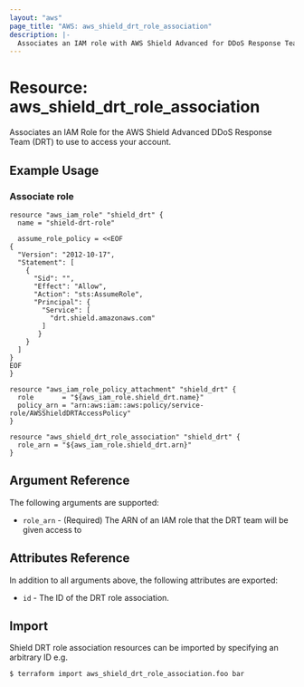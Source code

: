 ```yaml
---
layout: "aws"
page_title: "AWS: aws_shield_drt_role_association"
description: |-
  Associates an IAM role with AWS Shield Advanced for DDoS Response Team (DRT) access
---
```


# Resource: aws_shield_drt_role_association

Associates an IAM Role for the AWS Shield Advanced DDoS Response Team (DRT) to use to access your account.

## Example Usage

### Associate role

```hcl
resource "aws_iam_role" "shield_drt" {
  name = "shield-drt-role"

  assume_role_policy = <<EOF
{
  "Version": "2012-10-17",
  "Statement": [
    {
      "Sid": "",
      "Effect": "Allow",
      "Action": "sts:AssumeRole",
      "Principal": {
        "Service": [
          "drt.shield.amazonaws.com"
        ]
       }
    }
  ]
}
EOF
}

resource "aws_iam_role_policy_attachment" "shield_drt" {
  role       = "${aws_iam_role.shield_drt.name}"
  policy_arn = "arn:aws:iam::aws:policy/service-role/AWSShieldDRTAccessPolicy"
}

resource "aws_shield_drt_role_association" "shield_drt" {
  role_arn = "${aws_iam_role.shield_drt.arn}"
}
```

## Argument Reference

The following arguments are supported:

* `role_arn` - (Required) The ARN of an IAM role that the DRT team will be given access to

## Attributes Reference

In addition to all arguments above, the following attributes are exported:

* `id` - The ID of the DRT role association.

## Import

Shield DRT role association resources can be imported by specifying an arbitrary ID e.g.

```
$ terraform import aws_shield_drt_role_association.foo bar
```
